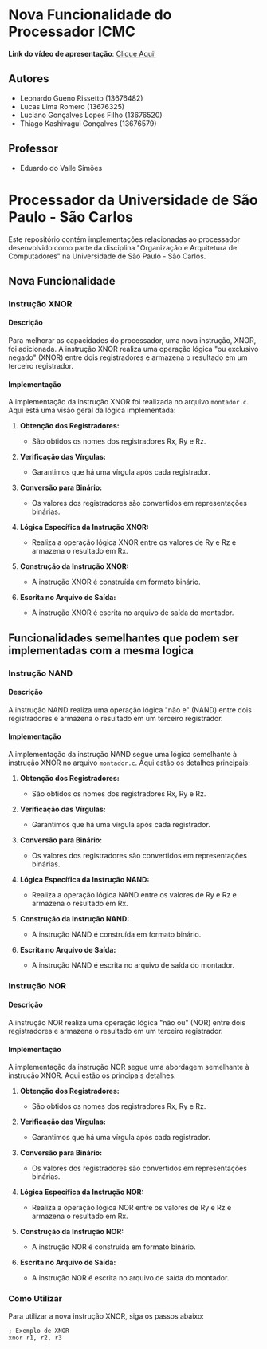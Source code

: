 # Nova Funcionalidade do Processador ICMC

**Link do vídeo de apresentação**: [Clique Aqui!](https://drive.google.com/file/d/11l1IyBNsuN3rRoX0pEJa8o5842j52sur/view?usp=drive_link)

## Autores
- Leonardo Gueno Rissetto (13676482)
- Lucas Lima Romero (13676325)
- Luciano Gonçalves Lopes Filho (13676520)
- Thiago Kashivagui Gonçalves (13676579)
  
## Professor
- Eduardo do Valle Simões

# Processador da Universidade de São Paulo - São Carlos

Este repositório contém implementações relacionadas ao processador desenvolvido como parte da disciplina "Organização e Arquitetura de Computadores" na Universidade de São Paulo - São Carlos.

## Nova Funcionalidade

### Instrução XNOR

#### Descrição

Para melhorar as capacidades do processador, uma nova instrução, XNOR, foi adicionada. A instrução XNOR realiza uma operação lógica "ou exclusivo negado" (XNOR) entre dois registradores e armazena o resultado em um terceiro registrador.

#### Implementação

A implementação da instrução XNOR foi realizada no arquivo `montador.c`. Aqui está uma visão geral da lógica implementada:

1. **Obtenção dos Registradores:**
   - São obtidos os nomes dos registradores Rx, Ry e Rz.

2. **Verificação das Vírgulas:**
   - Garantimos que há uma vírgula após cada registrador.

3. **Conversão para Binário:**
   - Os valores dos registradores são convertidos em representações binárias.

4. **Lógica Específica da Instrução XNOR:**
   - Realiza a operação lógica XNOR entre os valores de Ry e Rz e armazena o resultado em Rx.

5. **Construção da Instrução XNOR:**
   - A instrução XNOR é construída em formato binário.

6. **Escrita no Arquivo de Saída:**
   - A instrução XNOR é escrita no arquivo de saída do montador.
  
## Funcionalidades semelhantes que podem ser implementadas com a mesma logica

### Instrução NAND

#### Descrição

A instrução NAND realiza uma operação lógica "não e" (NAND) entre dois registradores e armazena o resultado em um terceiro registrador.

#### Implementação

A implementação da instrução NAND segue uma lógica semelhante à instrução XNOR no arquivo `montador.c`. Aqui estão os detalhes principais:

1. **Obtenção dos Registradores:**
   - São obtidos os nomes dos registradores Rx, Ry e Rz.

2. **Verificação das Vírgulas:**
   - Garantimos que há uma vírgula após cada registrador.

3. **Conversão para Binário:**
   - Os valores dos registradores são convertidos em representações binárias.

4. **Lógica Específica da Instrução NAND:**
   - Realiza a operação lógica NAND entre os valores de Ry e Rz e armazena o resultado em Rx.

5. **Construção da Instrução NAND:**
   - A instrução NAND é construída em formato binário.

6. **Escrita no Arquivo de Saída:**
   - A instrução NAND é escrita no arquivo de saída do montador.

### Instrução NOR

#### Descrição

A instrução NOR realiza uma operação lógica "não ou" (NOR) entre dois registradores e armazena o resultado em um terceiro registrador.

#### Implementação

A implementação da instrução NOR segue uma abordagem semelhante à instrução XNOR. Aqui estão os principais detalhes:

1. **Obtenção dos Registradores:**
   - São obtidos os nomes dos registradores Rx, Ry e Rz.

2. **Verificação das Vírgulas:**
   - Garantimos que há uma vírgula após cada registrador.

3. **Conversão para Binário:**
   - Os valores dos registradores são convertidos em representações binárias.

4. **Lógica Específica da Instrução NOR:**
   - Realiza a operação lógica NOR entre os valores de Ry e Rz e armazena o resultado em Rx.

5. **Construção da Instrução NOR:**
   - A instrução NOR é construída em formato binário.

6. **Escrita no Arquivo de Saída:**
   - A instrução NOR é escrita no arquivo de saída do montador.

### Como Utilizar

Para utilizar a nova instrução XNOR, siga os passos abaixo:

   ```assembly
   ; Exemplo de XNOR
   xnor r1, r2, r3
    



